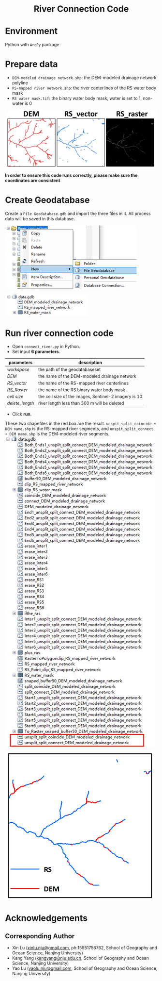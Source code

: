 <h1 align="center">River Connection Code</h1>

# Environment
Python with ``ArcPy`` package
# Prepare data
- ``DEM-modeled drainage network.shp``: the DEM-modeled drainage network polyline
- ``RS-mapped river network.shp``: the river centerlines of the RS water body mask 
- ``RS water mask.tif``: the binary water body mask, water is set to 1, non-water is 0

![alt text](https://github.com/njuRS/picture/blob/master/data.jpg?raw=true)


**In order to ensure this code runs correctly, please make sure the coordinates are consistent**
# Create Geodatabase
Create a ``File Geodatabase.gdb`` and import the three files in it. All process data will be saved in this database.

![alt text](https://github.com/njuRS/picture/blob/master/create_database.png?raw=true)



![alt text](https://github.com/njuRS/picture/blob/master/add_files_into_geodatabase.png?raw=true)


# Run river connection code

- Open ``connect_river.py`` in Python. 
- Set input **6 parameters**. 

| parameters | description |
|----|---|
|*workspace*  |the path of the geodatabaseset|
|*DEM*  |the name of the DEM-modeled drainage network|
|*RS_vector*  |the name of the RS-mapped river centerlines|
|*RS_Raster*  |the name of the RS binary water body mask|
|*cell size*  |the cell size of the images, Sentinel-2 imagery is 10|
|*delete_length*  |river length less than 300 m will be deleted|

- Click **run**.

These two shapefiles in the red box are the result. ``unspit_split_coincide + DEM name.shp`` is the RS-mapped river segments, and ``unspit_split_connect + DEM name.shp`` is the DEM-modeled river segments.
![alt text](https://github.com/njuRS/picture/blob/master/result.png?raw=true)

![alt text](https://github.com/njuRS/picture/blob/master/result2.png?raw=true)

# Acknowledgements
## Corresponding Author
- Xin Lu (xinlu.nju@gmail.com, ph:15951756762, School of Geography and Ocean Science, Nanjing University)
- Kang Yang (kangyang@nju.edu.cn, School of Geography and Ocean Science, Nanjing University) 
- Yao Lu (yaolu.nju@gmail.com, School of Geography and Ocean Science, Nanjing University)
